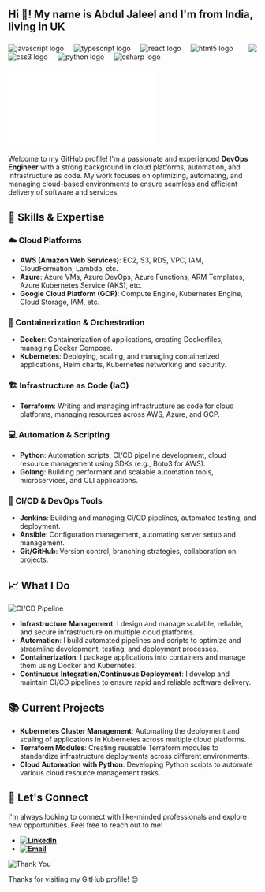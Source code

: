 <h2 align="left">Hi 👋! My name is Abdul Jaleel and I'm from India, living in UK</h2>

###

###

<img align="right" height="150" src="https://i.imgflip.com/65efzo.gif"  />

###

<div align="left">
  <img src="https://cdn.jsdelivr.net/gh/devicons/devicon/icons/javascript/javascript-original.svg" height="30" alt="javascript logo"  />
  <img width="12" />
  <img src="https://cdn.jsdelivr.net/gh/devicons/devicon/icons/typescript/typescript-original.svg" height="30" alt="typescript logo"  />
  <img width="12" />
  <img src="https://cdn.jsdelivr.net/gh/devicons/devicon/icons/react/react-original.svg" height="30" alt="react logo"  />
  <img width="12" />
  <img src="https://cdn.jsdelivr.net/gh/devicons/devicon/icons/html5/html5-original.svg" height="30" alt="html5 logo"  />
  <img width="12" />
  <img src="https://cdn.jsdelivr.net/gh/devicons/devicon/icons/css3/css3-original.svg" height="30" alt="css3 logo"  />
  <img width="12" />
  <img src="https://cdn.jsdelivr.net/gh/devicons/devicon/icons/python/python-original.svg" height="30" alt="python logo"  />
  <img width="12" />
  <img src="https://cdn.jsdelivr.net/gh/devicons/devicon/icons/csharp/csharp-original.svg" height="30" alt="csharp logo"  />
</div>

###


![DevOps Engineer](abdul-jaleel.pdf)

Welcome to my GitHub profile! I'm a passionate and experienced **DevOps Engineer** with a strong background in cloud platforms, automation, and infrastructure as code. My work focuses on optimizing, automating, and managing cloud-based environments to ensure seamless and efficient delivery of software and services.

## 🔧 Skills & Expertise

### ☁️ Cloud Platforms
- **AWS (Amazon Web Services)**: EC2, S3, RDS, VPC, IAM, CloudFormation, Lambda, etc.
- **Azure**: Azure VMs, Azure DevOps, Azure Functions, ARM Templates, Azure Kubernetes Service (AKS), etc.
- **Google Cloud Platform (GCP)**: Compute Engine, Kubernetes Engine, Cloud Storage, IAM, etc.

### 🐳 Containerization & Orchestration
- **Docker**: Containerization of applications, creating Dockerfiles, managing Docker Compose.
- **Kubernetes**: Deploying, scaling, and managing containerized applications, Helm charts, Kubernetes networking and security.

### 🏗️ Infrastructure as Code (IaC)
- **Terraform**: Writing and managing infrastructure as code for cloud platforms, managing resources across AWS, Azure, and GCP.

### 💻 Automation & Scripting
- **Python**: Automation scripts, CI/CD pipeline development, cloud resource management using SDKs (e.g., Boto3 for AWS).
- **Golang**: Building performant and scalable automation tools, microservices, and CLI applications.

### 🚀 CI/CD & DevOps Tools
- **Jenkins**: Building and managing CI/CD pipelines, automated testing, and deployment.
- **Ansible**: Configuration management, automating server setup and management.
- **Git/GitHub**: Version control, branching strategies, collaboration on projects.

## 📈 What I Do

![CI/CD Pipeline](https://user-images.githubusercontent.com/xyz/abc/ci_cd_pipeline.png)

- **Infrastructure Management**: I design and manage scalable, reliable, and secure infrastructure on multiple cloud platforms.
- **Automation**: I build automated pipelines and scripts to optimize and streamline development, testing, and deployment processes.
- **Containerization**: I package applications into containers and manage them using Docker and Kubernetes.
- **Continuous Integration/Continuous Deployment**: I develop and maintain CI/CD pipelines to ensure rapid and reliable software delivery.

## 📚 Current Projects

- **Kubernetes Cluster Management**: Automating the deployment and scaling of applications in Kubernetes across multiple cloud platforms.
- **Terraform Modules**: Creating reusable Terraform modules to standardize infrastructure deployments across different environments.
- **Cloud Automation with Python**: Developing Python scripts to automate various cloud resource management tasks.

## 🚀 Let's Connect

I'm always looking to connect with like-minded professionals and explore new opportunities. Feel free to reach out to me!

- **[![LinkedIn](https://img.shields.io/badge/LinkedIn-Connect-blue)](https://www.linkedin.com/in/abdul-jaleel-b6187b312)**
- **[![Email](https://img.shields.io/badge/Email-Contact-red)](mailto:iamvaseemmohammed@gmail.com)**

![Thank You](https://user-images.githubusercontent.com/xyz/abc/thank_you.png)

Thanks for visiting my GitHub profile! 😊
